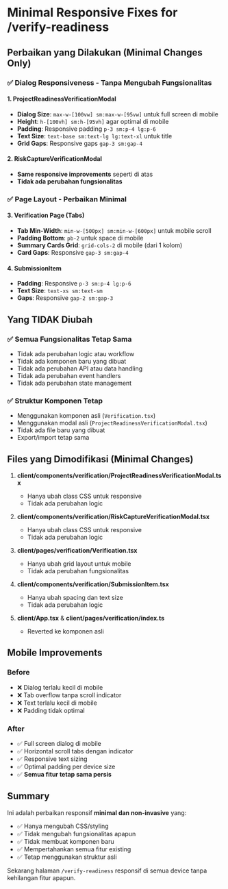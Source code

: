 # Minimal Responsive Fixes for /verify-readiness

## Perbaikan yang Dilakukan (Minimal Changes Only)

### ✅ **Dialog Responsiveness - Tanpa Mengubah Fungsionalitas**

#### 1. ProjectReadinessVerificationModal

- **Dialog Size**: `max-w-[100vw] sm:max-w-[95vw]` untuk full screen di mobile
- **Height**: `h-[100vh] sm:h-[95vh]` agar optimal di mobile
- **Padding**: Responsive padding `p-3 sm:p-4 lg:p-6`
- **Text Size**: `text-base sm:text-lg lg:text-xl` untuk title
- **Grid Gaps**: Responsive gaps `gap-3 sm:gap-4`

#### 2. RiskCaptureVerificationModal

- **Same responsive improvements** seperti di atas
- **Tidak ada perubahan fungsionalitas**

### ✅ **Page Layout - Perbaikan Minimal**

#### 3. Verification Page (Tabs)

- **Tab Min-Width**: `min-w-[500px] sm:min-w-[600px]` untuk mobile scroll
- **Padding Bottom**: `pb-2` untuk space di mobile
- **Summary Cards Grid**: `grid-cols-2` di mobile (dari 1 kolom)
- **Card Gaps**: Responsive `gap-3 sm:gap-4`

#### 4. SubmissionItem

- **Padding**: Responsive `p-3 sm:p-4 lg:p-6`
- **Text Size**: `text-xs sm:text-sm`
- **Gaps**: Responsive `gap-2 sm:gap-3`

## Yang TIDAK Diubah

### ✅ **Semua Fungsionalitas Tetap Sama**

- Tidak ada perubahan logic atau workflow
- Tidak ada komponen baru yang dibuat
- Tidak ada perubahan API atau data handling
- Tidak ada perubahan event handlers
- Tidak ada perubahan state management

### ✅ **Struktur Komponen Tetap**

- Menggunakan komponen asli (`Verification.tsx`)
- Menggunakan modal asli (`ProjectReadinessVerificationModal.tsx`)
- Tidak ada file baru yang dibuat
- Export/import tetap sama

## Files yang Dimodifikasi (Minimal Changes)

1. **client/components/verification/ProjectReadinessVerificationModal.tsx**

   - Hanya ubah class CSS untuk responsive
   - Tidak ada perubahan logic

2. **client/components/verification/RiskCaptureVerificationModal.tsx**

   - Hanya ubah class CSS untuk responsive
   - Tidak ada perubahan logic

3. **client/pages/verification/Verification.tsx**

   - Hanya ubah grid layout untuk mobile
   - Tidak ada perubahan fungsionalitas

4. **client/components/verification/SubmissionItem.tsx**

   - Hanya ubah spacing dan text size
   - Tidak ada perubahan logic

5. **client/App.tsx** & **client/pages/verification/index.ts**
   - Reverted ke komponen asli

## Mobile Improvements

### Before

- ❌ Dialog terlalu kecil di mobile
- ❌ Tab overflow tanpa scroll indicator
- ❌ Text terlalu kecil di mobile
- ❌ Padding tidak optimal

### After

- ✅ Full screen dialog di mobile
- ✅ Horizontal scroll tabs dengan indicator
- ✅ Responsive text sizing
- ✅ Optimal padding per device size
- ✅ **Semua fitur tetap sama persis**

## Summary

Ini adalah perbaikan responsif **minimal dan non-invasive** yang:

- ✅ Hanya mengubah CSS/styling
- ✅ Tidak mengubah fungsionalitas apapun
- ✅ Tidak membuat komponen baru
- ✅ Mempertahankan semua fitur existing
- ✅ Tetap menggunakan struktur asli

Sekarang halaman `/verify-readiness` responsif di semua device tanpa kehilangan fitur apapun.
